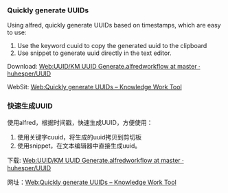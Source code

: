 ### Quickly generate UUIDs 
Using alfred, quickly generate UUIDs based on timestamps, which are easy to use: 
1. Use the keyword cuuid to copy the generated uuid to the clipboard 
2. Use snippet to generate uuid directly in the text editor.

Download: [Web:UUID/KM UUID Generate.alfredworkflow at master · huhesper/UUID](https://github.com/huhesper/UUID/raw/master/KM%20UUID%20Generate.alfredworkflow)

WebSit: [Web:Quickly generate UUIDs – Knowledge Work Tool](https://knowledgeworktool.com/quickly-generate-uuids/)
### 快速生成UUID
使用alfred，根据时间戳，快速生成UUID，方便使用：
1. 使用关键字cuuid，将生成的uuid拷贝到剪切板
2. 使用snippet，在文本编辑器中直接生成uuid。

下载: [Web:UUID/KM UUID Generate.alfredworkflow at master · huhesper/UUID](https://github.com/huhesper/UUID/raw/master/KM%20UUID%20Generate.alfredworkflow)

网址：[Web:Quickly generate UUIDs – Knowledge Work Tool](https://knowledgeworktool.com/quickly-generate-uuids/)
